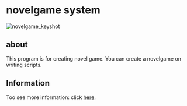 # novelgame system

![novelgame_keyshot](https://user-images.githubusercontent.com/53329734/77131487-2ae1b200-6a9f-11ea-9d7c-11519861e15e.jpg)

## about

This program is for creating novel game.
You can create a novelgame on writing scripts.

## Information

Too see more information: click [here](https://www.mass-site.work/old/game_edit/novelgame.html).